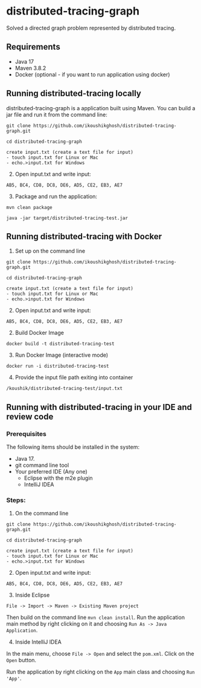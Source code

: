 # distributed-tracing-graph
Solved a directed graph problem represented by distributed tracing.

## Requirements
- Java 17
- Maven 3.8.2
- Docker (optional - if you want to run application using docker)

## Running distributed-tracing locally
distributed-tracing-graph is a application built using Maven. You can build a jar file and run it from the command line:


```
git clone https://github.com/ikoushikghosh/distributed-tracing-graph.git

cd distributed-tracing-graph

create input.txt (create a text file for input)
- touch input.txt for Linux or Mac
- echo.>input.txt for Windows

```
2) Open input.txt and write input:
```
AB5, BC4, CD8, DC8, DE6, AD5, CE2, EB3, AE7
```
3) Package and run the application:
```
mvn clean package

java -jar target/distributed-tracing-test.jar
```

## Running distributed-tracing with Docker
1) Set up on the command line
```
git clone https://github.com/ikoushikghosh/distributed-tracing-graph.git

cd distributed-tracing-graph

create input.txt (create a text file for input)
- touch input.txt for Linux or Mac
- echo.>input.txt for Windows

`````
2) Open input.txt and write input:
```
AB5, BC4, CD8, DC8, DE6, AD5, CE2, EB3, AE7
```

2) Build Docker Image
```
docker build -t distributed-tracing-test
```
3) Run Docker Image (interactive mode)
```
docker run -i distributed-tracing-test
```
4) Provide the input file path exiting into container
```
/koushik/distributed-tracing-test/input.txt
```


## Running with distributed-tracing in your IDE and review code

### Prerequisites
The following items should be installed in the system:
* Java 17.
* git command line tool
* Your preferred IDE (Any one)
    * Eclipse with the m2e plugin
    * IntelliJ IDEA

### Steps:

1) On the command line
```
git clone https://github.com/ikoushikghosh/distributed-tracing-graph.git

cd distributed-tracing-graph

create input.txt (create a text file for input)
- touch input.txt for Linux or Mac
- echo.>input.txt for Windows

```
2) Open input.txt and write input:
```
AB5, BC4, CD8, DC8, DE6, AD5, CE2, EB3, AE7
```

3) Inside Eclipse
```
File -> Import -> Maven -> Existing Maven project
```

Then build on the command line `mvn clean install`. Run the application main method by right clicking on it and choosing `Run As -> Java Application`.

4) Inside IntelliJ IDEA

In the main menu, choose `File -> Open` and select the `pom.xml`. Click on the `Open` button.

Run the application by right clicking on the `App` main class and choosing
`Run 'App'`.



